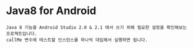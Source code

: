 # Java8 for Android
    Java 8 기능을 Android Studio 2.0 & 2.1 에서 쓰기 위해 필요한 설정을 확인해보는 프로젝트입니다.
    callMe 변수에 테스트할 인스턴스를 하나씩 대입해서 실행하면 됩니다.
